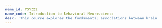 ```yaml
---
name_id: PSY222
name_code: Introduction to Behavioral Neuroscience
desc: 'This course explores the fundamental associations between brain structures and the modulation of behavior at the cellular and systems levels. Students learn about how brain cells use biochemical signals (i.e., neurotransmitters, hormones) to communicate with each other to ultimately regulate higher level functions such as sensory functions (vision, taste, touch, smell, and hearing), learning, memory, hunger, eating, sex, sleep, language, and emotions, among others. Students also learn about how certain disruptions of neuronal communication are associated to abnormal behaviors such as drug addiction and psychiatric disorders. '
---
```

